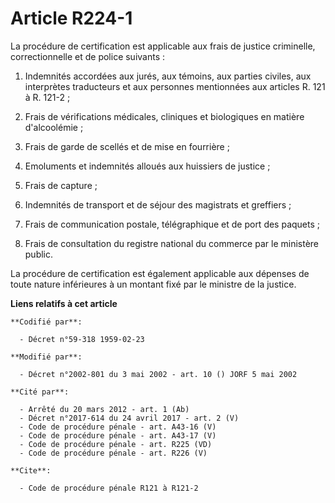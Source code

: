 # Article R224-1

La procédure de certification est applicable aux frais de justice criminelle, correctionnelle et de police suivants :

1. Indemnités accordées aux jurés, aux témoins, aux parties civiles, aux interprètes traducteurs et aux personnes mentionnées
aux articles R. 121 à R. 121-2 ;

2. Frais de vérifications médicales, cliniques et biologiques en matière d'alcoolémie ;

3. Frais de garde de scellés et de mise en fourrière ;

4. Emoluments et indemnités alloués aux huissiers de justice ;

5. Frais de capture ;

6. Indemnités de transport et de séjour des magistrats et greffiers ;

7. Frais de communication postale, télégraphique et de port des paquets ;

8. Frais de consultation du registre national du commerce par le ministère public.

La procédure de certification est également applicable aux dépenses de toute nature inférieures à un montant fixé par le
ministre de la justice.

**Liens relatifs à cet article**

	**Codifié par**:

	  - Décret n°59-318 1959-02-23

	**Modifié par**:

	  - Décret n°2002-801 du 3 mai 2002 - art. 10 () JORF 5 mai 2002

	**Cité par**:

	  - Arrêté du 20 mars 2012 - art. 1 (Ab)
	  - Décret n°2017-614 du 24 avril 2017 - art. 2 (V)
	  - Code de procédure pénale - art. A43-16 (V)
	  - Code de procédure pénale - art. A43-17 (V)
	  - Code de procédure pénale - art. R225 (VD)
	  - Code de procédure pénale - art. R226 (V)

	**Cite**:

	  - Code de procédure pénale R121 à R121-2

